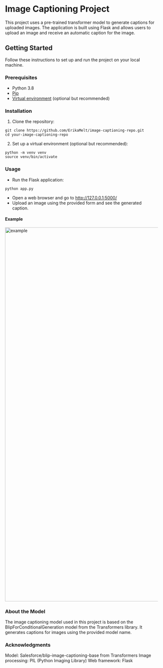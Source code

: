 # Image Captioning Project

This project uses a pre-trained transformer model to generate captions for uploaded images. The application is built using Flask and allows users to upload an image and receive an automatic caption for the image.

## Getting Started

Follow these instructions to set up and run the project on your local machine.

### Prerequisites

- Python 3.8 
- [Pip](https://pip.pypa.io/en/stable/installing/)
- [Virtual environment](https://docs.python.org/3/library/venv.html) (optional but recommended)

### Installation

1. Clone the repository:

```
git clone https://github.com/ErikaMelt/image-captioning-repo.git
cd your-image-captioning-repo
```

2. Set up a virtual environment (optional but recommended):
```
python -m venv venv
source venv/bin/activate
```

### Usage

- Run the Flask application:

```
python app.py
```

- Open a web browser and go to http://127.0.0.1:5000/
- Upload an image using the provided form and see the generated caption.

#### Example
<img width="1231" alt="example" src="https://github.com/ErikaMelt/image_to_caption/assets/104458004/19c9d7e8-8d94-4c7a-906b-e43607c5a10f">

### About the Model
The image captioning model used in this project is based on the BlipForConditionalGeneration model from the Transformers library. It generates captions for images using the provided model name.

### Acknowledgments
Model: Salesforce/blip-image-captioning-base from Transformers
Image processing: PIL (Python Imaging Library)
Web framework: Flask
